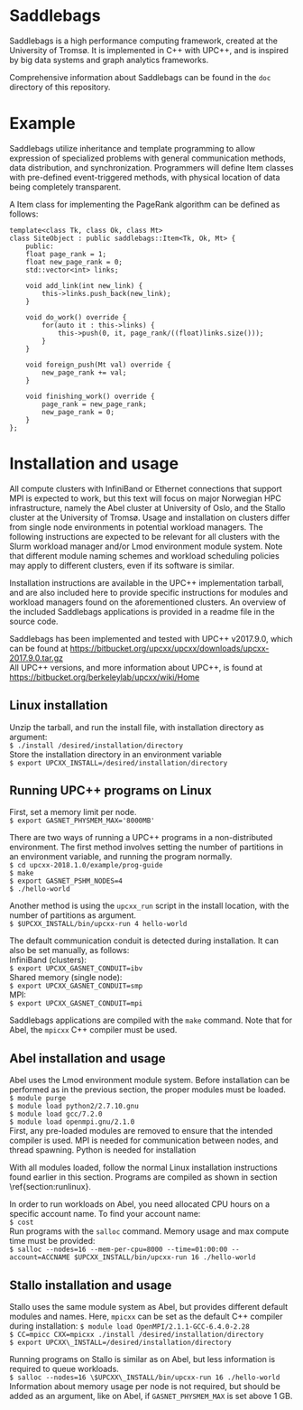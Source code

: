 Saddlebags
=======
Saddlebags is a high performance computing framework, created at the University of Tromsø. It is implemented in C++ with UPC++, and is inspired by big data systems and graph analytics frameworks.

Comprehensive information about Saddlebags can be found in the `doc` directory of this repository.

Example
=======
Saddlebags utilize inheritance and template programming to allow expression of specialized problems with general communication methods, data distribution, and synchronization. Programmers will define Item classes with pre-defined event-triggered methods, with physical location of data being completely transparent.

A Item class for implementing the PageRank algorithm can be defined as follows:

```
template<class Tk, class Ok, class Mt>
class SiteObject : public saddlebags::Item<Tk, Ok, Mt> {
    public:
    float page_rank = 1;
    float new_page_rank = 0;
    std::vector<int> links;

    void add_link(int new_link) {
        this->links.push_back(new_link);
    }

    void do_work() override {
        for(auto it : this->links) {
            this->push(0, it, page_rank/((float)links.size()));
        }
    }

    void foreign_push(Mt val) override {
        new_page_rank += val;
    }

    void finishing_work() override {
        page_rank = new_page_rank;
        new_page_rank = 0;
    }
};
```

Installation and usage
=======

All compute clusters with InfiniBand or Ethernet connections that support MPI is expected to work, but this text will focus on major Norwegian HPC infrastructure, namely the Abel cluster at University of Oslo, and the Stallo cluster at the University of Tromsø. Usage and installation on clusters differ from single node environments in potential workload managers. The following instructions are expected to be relevant for all clusters with the Slurm workload manager and/or Lmod environment module system. Note that different module naming schemes and workload scheduling policies may apply to different clusters, even if its software is similar.

Installation instructions are available in the UPC++ implementation tarball, and are also included here to provide specific instructions for modules and workload managers found on the aforementioned clusters. An overview of the included Saddlebags applications is provided in a readme file in the source code.

Saddlebags has been implemented and tested with UPC++ v2017.9.0, which can be found at https://bitbucket.org/upcxx/upcxx/downloads/upcxx-2017.9.0.tar.gz  
All UPC++ versions, and more information about UPC++, is found at https://bitbucket.org/berkeleylab/upcxx/wiki/Home
## Linux installation
Unzip the tarball, and run the install file, with installation directory as argument:  
`$ ./install /desired/installation/directory`  
Store the installation directory in an environment variable  
`$ export UPCXX_INSTALL=/desired/installation/directory`
## Running UPC++ programs on Linux

First, set a memory limit per node.  
`$ export GASNET_PHYSMEM_MAX='8000MB'`  

There are two ways of running a UPC++ programs in a non-distributed environment. The first method involves setting the number of partitions in an environment variable, and running the program normally.  
`$ cd upcxx-2018.1.0/example/prog-guide`  
`$ make`  
`$ export GASNET_PSHM_NODES=4`  
`$ ./hello-world`  

Another method is using the `upcxx_run` script in the install location, with the number of partitions as argument.  
`$ $UPCXX_INSTALL/bin/upcxx-run 4 hello-world`  

The default communication conduit is detected during installation. It can also be set manually, as follows:  
InfiniBand (clusters):  
`$ export UPCXX_GASNET_CONDUIT=ibv`  
Shared memory (single node):   
`$ export UPCXX_GASNET_CONDUIT=smp`  
MPI:  
`$ export UPCXX_GASNET_CONDUIT=mpi`  

Saddlebags applications are compiled with the `make` command. Note that for Abel, the `mpicxx` C++ compiler must be used.
## Abel installation and usage
Abel uses the Lmod environment module system. Before installation can be performed as in the previous section, the proper modules must be loaded.  
`$ module purge`  
`$ module load python2/2.7.10.gnu`  
`$ module load gcc/7.2.0`  
`$ module load openmpi.gnu/2.1.0`  
First, any pre-loaded modules are removed to ensure that the intended compiler is used. MPI is needed for communication between nodes, and thread spawning. Python is needed for installation 

With all modules loaded, follow the normal Linux installation instructions found earlier in this section. Programs are compiled as shown in section \ref{section:runlinux}.

In order to run workloads on Abel, you need allocated CPU hours on a specific account name. To find your account name:  
`$ cost`  
Run programs with the `salloc` command. Memory usage and max compute time must be provided:  
`$ salloc --nodes=16 --mem-per-cpu=8000 --time=01:00:00 --account=ACCNAME $UPCXX_INSTALL/bin/upcxx-run 16 ./hello-world`  

## Stallo installation and usage
Stallo uses the same module system as Abel, but provides different default modules and names. Here, `mpicxx` can be set as the default C++ compiler during installation:
`$ module load OpenMPI/2.1.1-GCC-6.4.0-2.28`   
`$ CC=mpicc CXX=mpicxx ./install /desired/installation/directory`  
`$ export UPCXX\_INSTALL=/desired/installation/directory`  

Running programs on Stallo is similar as on Abel, but less information is required to queue workloads.  
`$ salloc --nodes=16 \$UPCXX\_INSTALL/bin/upcxx-run 16 ./hello-world`  
Information about memory usage per node is not required, but should be added as an argument, like on Abel, if `GASNET_PHYSMEM_MAX` is set above 1 GB.
